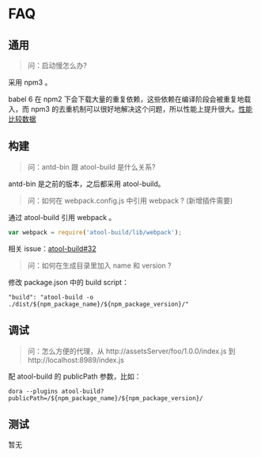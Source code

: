 # FAQ

<!-- toc -->

## 通用

> 问：启动慢怎么办? 

采用 npm3 。

babel 6 在 npm2 下会下载大量的重复依赖，这些依赖在编译阶段会被重复地载入，而 npm3 的去重机制可以很好地解决这个问题，所以性能上提升很大。[性能比较数据](https://github.com/ant-tool/atool-build/pull/7)

## 构建

> 问：antd-bin 跟 atool-build 是什么关系? 

antd-bin 是之前的版本，之后都采用 atool-build。

> 问：如何在 webpack.config.js 中引用 webpack ? (新增插件需要)

通过 atool-build 引用 webpack 。

```javascript
var webpack = require('atool-build/lib/webpack');
```

相关 issue：[atool-build#32](https://github.com/ant-tool/atool-build/issues/32)

> 问：如何在生成目录里加入 name 和 version ?

修改 package.json 中的 build script：

```
"build": "atool-build -o ./dist/${npm_package_name}/${npm_package_version}/"
```

## 调试

> 问：怎么方便的代理，从 http://assetsServer/foo/1.0.0/index.js 到 http://localhost:8989/index.js 

配 atool-build 的 publicPath 参数，比如：

```
dora --plugins atool-build?publicPath=/${npm_package_name}/${npm_package_version}/
```

## 测试

暂无

 